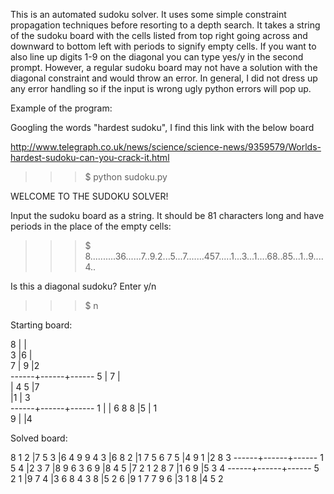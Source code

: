 This is an automated sudoku solver. It uses some simple constraint propagation techniques before resorting to a depth search.
It takes a string of the sudoku board with the cells listed from top right going across and downward to bottom left with periods to signify empty cells. 
If you want to also line up digits 1-9 on the diagonal you can type yes/y in the second prompt. However, a regular sudoku board may not have a solution with the diagonal constraint and would throw an error. In general, I did not dress up any error handling so if the input is wrong ugly python errors will pop up. 

Example of the program:

Googling the words "hardest sudoku", I find this link with the below board

http://www.telegraph.co.uk/news/science/science-news/9359579/Worlds-hardest-sudoku-can-you-crack-it.html

>>>$ python sudoku.py


WELCOME TO THE SUDOKU SOLVER!


Input the sudoku board as a string. It should be 81 characters long and have periods in the place of the empty cells:
>>>$ 8..........36......7..9.2...5...7.......457.....1...3...1....68..85...1..9....4..


Is this a diagonal sudoku? Enter y/n
>>>$ n


 Starting board:


8     |      |      
    3 |6     |      
  7   |  9   |2     
------+------+------
  5   |    7 |      
      |  4 5 |7     
      |1     |  3   
------+------+------
    1 |      |  6 8 
    8 |5     |  1   
  9   |      |4     


 Solved board:


8 1 2 |7 5 3 |6 4 9 
9 4 3 |6 8 2 |1 7 5 
6 7 5 |4 9 1 |2 8 3 
------+------+------
1 5 4 |2 3 7 |8 9 6 
3 6 9 |8 4 5 |7 2 1 
2 8 7 |1 6 9 |5 3 4 
------+------+------
5 2 1 |9 7 4 |3 6 8 
4 3 8 |5 2 6 |9 1 7 
7 9 6 |3 1 8 |4 5 2
